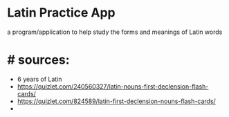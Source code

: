 # Latin Practice App

a program/application to help study the forms and meanings of Latin words

# # sources:
- 6 years of Latin
- https://quizlet.com/240560327/latin-nouns-first-declension-flash-cards/
- https://quizlet.com/824589/latin-first-declension-nouns-flash-cards/
-
